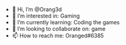 - 👋 Hi, I’m @Orang3d
- 👀 I’m interested in: Gaming
- 🌱 I’m currently learning: Coding the games
- 💞️ I’m looking to collaborate on: game
- 📫 How to reach me: Oranged#6385

<!---
Orang3d/Orang3d is a ✨ special ✨ repository because its `README.md` (this file) appears on your GitHub profile.
You can click the Preview link to take a look at your changes.
--->
